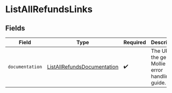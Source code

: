 # ListAllRefundsLinks


## Fields

| Field                                                                             | Type                                                                              | Required                                                                          | Description                                                                       |
| --------------------------------------------------------------------------------- | --------------------------------------------------------------------------------- | --------------------------------------------------------------------------------- | --------------------------------------------------------------------------------- |
| `documentation`                                                                   | [ListAllRefundsDocumentation](../../models/errors/ListAllRefundsDocumentation.md) | :heavy_check_mark:                                                                | The URL to the generic Mollie API error handling guide.                           |